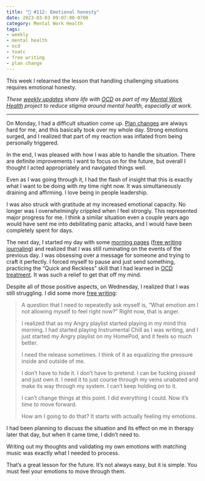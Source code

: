 ```yaml
---
title: "🧠 #112: Emotional honesty"
date: 2023-03-03 09:07:00-0700
category: Mental Work Health
tags:
- weekly
- mental health
- ocd
- toatc
- free writing
- plan change
---
```


This week I relearned the lesson that handling challenging situations requires emotional honesty.

_These [weekly updates](https://bennorris.com/tags/weekly-update/) share life with [OCD](https://bennorris.com/tags/ocd/) as part of my [Mental Work Health](https://bennorris.com/mental-work-health/) project to reduce stigma around mental health, especially at work._

***

On Monday, I had a difficult situation come up. [Plan changes](https://bennorris.com/tags/plan-change/) are always hard for me, and this basically took over my whole day. Strong emotions surged, and I realized that part of my reaction was inflated from being personally triggered.

In the end, I was pleased with how I was able to handle the situation. There are definite improvements I want to focus on for the future, but overall I thought I acted appropriately and navigated things well.

Even as I was going through it, I had the flash of insight that this is exactly what I want to be doing with my time right now. It was simultaneously draining and affirming. I love being in people leadership.

I was also struck with gratitude at my increased emotional capacity. No longer was I overwhelmingly crippled when I feel strongly. This represented major progress for me. I think a similar situation even a couple years ago would have sent me into debilitating panic attacks, and I would have been completely spent for days.

The next day, I started my day with some [morning pages](https://juliacameronlive.com/basic-tools/morning-pages/) ([free writing journaling](https://bennorris.com/tags/free-writing)) and realized that I was still ruminating on the events of the previous day. I was obsessing over a message for someone and trying to craft it perfectly. I forced myself to pause and just send something, practicing the “Quick and Reckless” skill that I had learned in [OCD treatment](https://bennorris.com/tags/toatc). It was such a relief to get that off my mind.

Despite all of those positive aspects, on Wednesday, I realized that I was still struggling. I did some more [free writing](https://bennorris.com/tags/free-writing):

> A question that I need to repeatedly ask myself is, “What emotion am I not allowing myself to feel right now?” Right now, that is anger.
> 
> I realized that as my Angry playlist started playing in my mind this morning. I had started playing Instrumental Chill as I was writing, and I just started my Angry playlist on my HomePod, and it feels so much better.
> 
> I need the release sometimes. I think of it as equalizing the pressure inside and outside of me.
> 
> I don’t have to hide it. I don’t have to pretend. I can be fucking pissed and just own it. I need it to just course through my veins unabated and make its way through my system. I can’t keep holding on to it.
> 
> I can’t change things at this point. I did everything I could. Now it’s time to move forward.
> 
> How am I going to do that? It starts with actually feeling my emotions.

I had been planning to discuss the situation and its effect on me in therapy later that day, but when it came time, I didn’t need to.

Writing out my thoughts and validating my own emotions with matching music was exactly what I needed to process.

That’s a great lesson for the future. It’s not always easy, but it is simple. You must feel your emotions to move through them.



